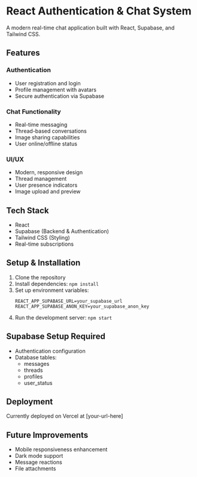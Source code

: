 # React Authentication & Chat System

A modern real-time chat application built with React, Supabase, and Tailwind CSS.

## Features

### Authentication
- User registration and login
- Profile management with avatars
- Secure authentication via Supabase

### Chat Functionality
- Real-time messaging
- Thread-based conversations
- Image sharing capabilities
- User online/offline status

### UI/UX
- Modern, responsive design
- Thread management
- User presence indicators
- Image upload and preview

## Tech Stack
- React
- Supabase (Backend & Authentication)
- Tailwind CSS (Styling)
- Real-time subscriptions

## Setup & Installation
1. Clone the repository
2. Install dependencies: `npm install`
3. Set up environment variables:
   ```env
   REACT_APP_SUPABASE_URL=your_supabase_url
   REACT_APP_SUPABASE_ANON_KEY=your_supabase_anon_key
   ```
4. Run the development server: `npm start`

## Supabase Setup Required
- Authentication configuration
- Database tables:
  - messages
  - threads
  - profiles
  - user_status

## Deployment
Currently deployed on Vercel at [your-url-here]

## Future Improvements
- Mobile responsiveness enhancement
- Dark mode support
- Message reactions
- File attachments